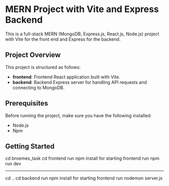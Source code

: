 # MERN Project with Vite and Express Backend

This is a full-stack MERN (MongoDB, Express.js, React.js, Node.js) project with Vite for the front end and Express for the backend.

## Project Overview

This project is structured as follows:

- **frontend**: Frontend React application built with Vite.
- **backend**: Backend Express server for handling API requests and connecting to MongoDB.

## Prerequisites

Before running the project, make sure you have the following installed:

- Node.js
- Npm

## Getting Started

cd broemes_task
cd frontend
run npm install
for starting frontend run npm run dev

---

cd ..
cd backend
run npm install
for starting frontend run nodemon server.js
